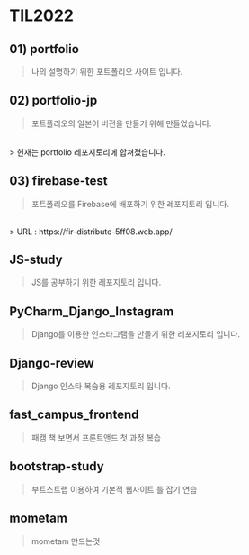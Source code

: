 # TIL2022

## 01) portfolio 
>나의 설명하기 위한 포트폴리오 사이트 입니다. 

## 02) portfolio-jp
> 포트폴리오의 일본어 버전을 만들기 위해 만들었습니다. 
<br>
> 현재는 portfolio 레포지토리에 합쳐졌습니다. 

## 03) firebase-test
> 포트폴리오를 Firebase에 배포하기 위한 레포지토리 입니다. 
<br>
> URL : https://fir-distribute-5ff08.web.app/

## JS-study
> JS를 공부하기 위한 레포지토리 입니다. 

## PyCharm_Django_Instagram 
> Django를 이용한 인스타그램을 만들기 위한 레포지토리 입니다. 

## Django-review
> Django 인스타 복습용 레포지토리 입니다. 

## fast_campus_frontend
> 패캠 책 보면서 프론트앤드 첫 과정 복습

## bootstrap-study
> 부트스트랩 이용하여 기본적 웹사이트 틀 잡기 연습

## mometam
> mometam 만드는것
